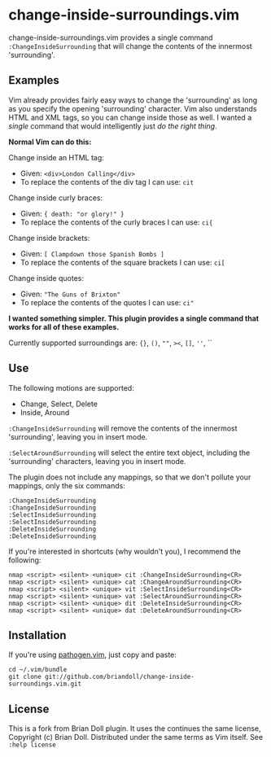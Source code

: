 change-inside-surroundings.vim 
==============================

change-inside-surroundings.vim  provides a single command
`:ChangeInsideSurrounding` that will change the contents of the innermost
'surrounding'.

Examples
--------

Vim already provides fairly easy ways to change the 'surrounding' as long
as you specify the opening 'surrounding' character.  Vim also understands HTML
and XML tags, so you can change inside those as well.  I wanted a _single_
command that would intelligently just _do the right thing_.

**Normal Vim can do this:**

Change inside an HTML tag:

* Given: `<div>London Calling</div>`
* To replace the contents of the div tag I can use: `cit`

Change inside curly braces:

* Given: `{ death: "or glory!" }`
* To replace the contents of the curly braces I can use: `ci{`

Change inside brackets:

* Given: `[ Clampdown those Spanish Bombs ]`
* To replace the contents of the square brackets I can use: `ci[`

Change inside quotes:

* Given: `"The Guns of Brixton"`
* To replace the contents of the quotes I can use: <code>ci"</code>

**I wanted something simpler. This plugin provides a single command that works for all of these examples.**

Currently supported surroundings are: `{}`, `()`, `""`, `><`, `[]`, `''`, \`\`


Use
---
The following motions are supported:
* Change, Select, Delete
* Inside, Around

`:ChangeInsideSurrounding` will remove the contents of the innermost 'surrounding', leaving you in insert mode.

`:SelectAroundSurrounding` will select the entire text object, including the 'surrounding' characters, leaving you in insert mode.

The plugin does not include any mappings, so that we don't pollute your mappings, only the six commands:
```
:ChangeInsideSurrounding
:ChangeInsideSurrounding
:SelectInsideSurrounding
:SelectInsideSurrounding
:DeleteInsideSurrounding
:DeleteInsideSurrounding
```

If you're interested in shortcuts (why wouldn't you), I recommend the following:
```
nmap <script> <silent> <unique> cit :ChangeInsideSurrounding<CR>
nmap <script> <silent> <unique> cat :ChangeAroundSurrounding<CR>
nmap <script> <silent> <unique> vit :SelectInsideSurrounding<CR>
nmap <script> <silent> <unique> vat :SelectAroundSurrounding<CR>
nmap <script> <silent> <unique> dit :DeleteInsideSurrounding<CR>
nmap <script> <silent> <unique> dat :DeleteAroundSurrounding<CR>
```


Installation
------------

If you're using [pathogen.vim](https://github.com/tpope/vim-pathogen), just
copy and paste:

    cd ~/.vim/bundle
    git clone git://github.com/briandoll/change-inside-surroundings.vim.git


License
-------

This is a fork from Brian Doll plugin. It uses the continues the same license, 
Copyright (c) Brian Doll.  Distributed under the same terms as Vim itself.
See `:help license`

